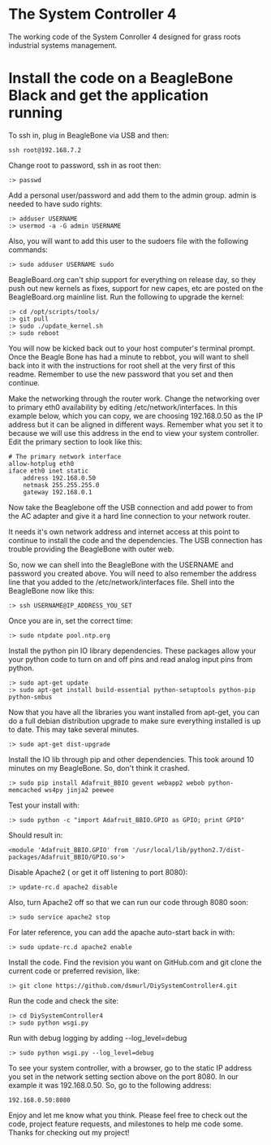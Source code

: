 # The System Controller 4
The working code of the System Conroller 4 designed for grass roots industrial systems management.


# Install the code on a BeagleBone Black and get the application running

To ssh in, plug in BeagleBone via USB and then:

	ssh root@192.168.7.2

Change root to password, ssh in as root then:

	:> passwd

Add a personal user/password and add them to the admin group.  admin is needed to have sudo rights:

	:> adduser USERNAME
	:> usermod -a -G admin USERNAME

Also, you will want to add this user to the sudoers file with the following commands:

	:> sudo adduser USERNAME sudo
	
BeagleBoard.org can't ship support for everything on release day, so they push out new kernels as fixes, support for new capes, etc are posted on the BeagleBoard.org mainline list.  Run the following to upgrade the kernel:

	:> cd /opt/scripts/tools/
	:> git pull
	:> sudo ./update_kernel.sh
	:> sudo reboot
	
You will now be kicked back out to your host computer's terminal prompt.  Once the Beagle Bone has had a minute to rebbot, you will want to shell back into it with the instructions for root shell at the very first of this readme.  Remember to use the new password that you set and then continue.

Make the networking through the router work.  Change the networking over to primary eth0 availability by editing /etc/network/interfaces.  In this example below, which you can copy, we are choosing 192.168.0.50 as the IP address but it can be aligned in different ways.  Remember what you set it to because we will use this address in the end to view your system controller.  Edit the primary section to look like this:

	# The primary network interface
	allow-hotplug eth0
	iface eth0 inet static
	    address 192.168.0.50
	    netmask 255.255.255.0
	    gateway 192.168.0.1

Now take the Beaglebone off the USB connection and add power to from the AC adapter and give it a hard line connection to your network router.  

It needs it's own network address and internet access at this point to continue to install the code and the dependencies.  The USB connection has trouble providing the BeagleBone with outer web.

So, now we can shell into the BeagleBone with the USERNAME and password you created above.  You will need to also remember the address line that you added to the /etc/network/interfaces file.  Shell into the BeagleBone now like this:

	:> ssh USERNAME@IP_ADDRESS_YOU_SET

Once you are in, set the correct time:

	:> sudo ntpdate pool.ntp.org

Install the python pin IO library dependencies.  These packages allow your your python code to turn on and off pins and read analog input pins from python.

	:> sudo apt-get update
	:> sudo apt-get install build-essential python-setuptools python-pip python-smbus
	
Now that you have all the libraries you want installed from apt-get, you can do a full debian distribution upgrade to make sure everything installed is up to date.  This may take several minutes.

	:> sudo apt-get dist-upgrade

Install the IO lib through pip and other dependencies.  This took around 10 minutes on my BeagleBone.  So, don't think it crashed.

	:> sudo pip install Adafruit_BBIO gevent webapp2 webob python-memcached ws4py jinja2 peewee

Test your install with:

	:> sudo python -c "import Adafruit_BBIO.GPIO as GPIO; print GPIO"

Should result in:

	<module 'Adafruit_BBIO.GPIO' from '/usr/local/lib/python2.7/dist-packages/Adafruit_BBIO/GPIO.so'>

Disable Apache2 ( or get it off listening to port 8080):
	
	:> update-rc.d apache2 disable

Also, turn Apache2 off so that we can run our code through 8080 soon:

	:> sudo service apache2 stop

For later reference, you can add the apache auto-start back in with:

	:> sudo update-rc.d apache2 enable

Install the code.  Find the revision you want on GitHub.com and git clone the current code or preferred revision, like:

	:> git clone https://github.com/dsmurl/DiySystemController4.git

Run the code and check the site:

	:> cd DiySystemController4
	:> sudo python wsgi.py

Run with debug logging by adding --log_level=debug

	:> sudo python wsgi.py --log_level=debug
	
To see your system controller, with a browser, go to the static IP address you set in the network setting section above on the port 8080.  In our example it was 192.168.0.50.  So, go to the following address:

	192.168.0.50:8080

Enjoy and let me know what you think.  Please feel free to check out the code, project feature requests, and milestones to help me code some.  Thanks for checking out my project!

